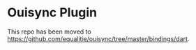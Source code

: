# Ouisync Plugin

This repo has been moved to https://github.com/equalitie/ouisync/tree/master/bindings/dart.
